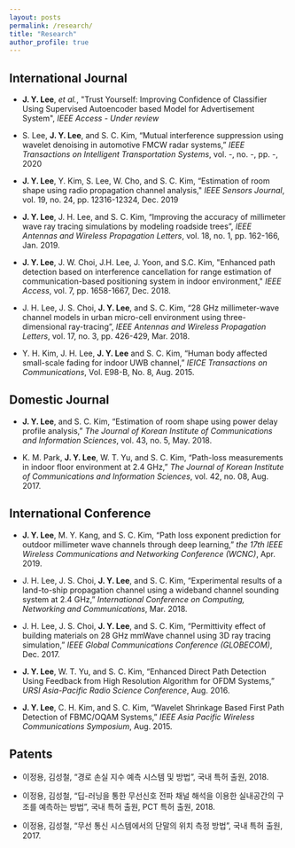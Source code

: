 ```yaml
---
layout: posts
permalink: /research/
title: "Research"
author_profile: true
---
```


## International Journal

- **J. Y. Lee**, *et al.*, "Trust Yourself: Improving Confidence of Classifier Using Supervised Autoencoder based Model for Advertisement System", *IEEE Access - Under review*

- S. Lee, **J. Y. Lee**, and S. C. Kim, “Mutual interference suppression using wavelet denoising in automotive FMCW radar systems,” *IEEE Transactions on Intelligent Transportation Systems*, vol. -, no. -, pp. -, 2020

- **J. Y. Lee**, Y. Kim, S. Lee, W. Cho, and S. C. Kim, “Estimation of room shape using radio propagation channel analysis," *IEEE Sensors Journal*, vol. 19, no. 24, pp. 12316-12324, Dec. 2019

- **J. Y. Lee**, J. H. Lee, and S. C. Kim, “Improving the accuracy of millimeter wave ray tracing simulations by modeling roadside trees”, *IEEE Antennas and Wireless Propagation Letters*, vol. 18, no. 1, pp. 162-166, Jan. 2019.

- **J. Y. Lee**, J. W. Choi, J.H. Lee, J. Yoon, and S.C. Kim, "Enhanced path detection based on interference cancellation for range estimation of communication-based positioning system in indoor environment," *IEEE Access*, vol. 7, pp. 1658-1667, Dec. 2018.

- J. H. Lee, J. S. Choi, **J. Y. Lee**, and S. C. Kim, “28 GHz millimeter-wave channel models in urban micro-cell environment using three-dimensional ray-tracing”, *IEEE Antennas and Wireless Propagation Letters*, vol. 17, no. 3, pp. 426-429, Mar. 2018.

- Y. H. Kim, J. H. Lee, **J. Y. Lee** and S. C. Kim, “Human body affected small-scale fading for indoor UWB channel,” *IEICE Transactions on Communications*, Vol. E98-B, No. 8, Aug. 2015.

## Domestic Journal

- **J. Y. Lee**, and S. C. Kim, “Estimation of room shape using power delay profile analysis,” *The Journal of Korean Institute of Communications and Information Sciences*, vol. 43, no. 5, May. 2018.

- K. M. Park, **J. Y. Lee**, W. T. Yu, and S. C. Kim, “Path-loss measurements in indoor floor environment at 2.4 GHz,” *The Journal of Korean Institute of Communications and Information Sciences*, vol. 42, no. 08, Aug. 2017.

## International Conference

- **J. Y. Lee**, M. Y. Kang, and S. C. Kim, “Path loss exponent prediction for outdoor millimeter wave channels through deep learning,” *the 17th IEEE Wireless Communications and Networking Conference (WCNC)*, Apr. 2019.

- J. H. Lee, J. S. Choi, **J. Y. Lee**, and S. C. Kim, “Experimental results of a land-to-ship propagation channel using a wideband channel sounding system at 2.4 GHz,” *International Conference on Computing, Networking and Communications*, Mar. 2018.

- J. H. Lee, J. S. Choi, **J. Y. Lee**, and S. C. Kim, “Permittivity effect of building materials on 28 GHz mmWave channel using 3D ray tracing simulation,” *IEEE Global Communications Conference (GLOBECOM)*, Dec. 2017.

- **J. Y. Lee**, W. T. Yu, and S. C. Kim, “Enhanced Direct Path Detection Using Feedback from High Resolution Algorithm for OFDM Systems,” *URSI Asia-Pacific Radio Science Conference*, Aug. 2016.

- **J. Y. Lee**, C. H. Kim, and S. C. Kim, “Wavelet Shrinkage Based First Path Detection of FBMC/OQAM Systems,” *IEEE Asia Pacific Wireless Communications Symposium*, Aug. 2015. 


## Patents
- 이정용, 김성철, “경로 손실 지수 예측 시스템 및 방법”, 국내 특허 출원, 2018.

- 이정용, 김성철, “딥-러닝을 통한 무선신호 전파 채널 해석을 이용한 실내공간의 구조를 예측하는 방법”, 국내 특허 출원, PCT 특허 출원, 2018.

- 이정용, 김성철, “무선 통신 시스템에서의 단말의 위치 측정 방법”, 국내 특허 출원, 2017.

